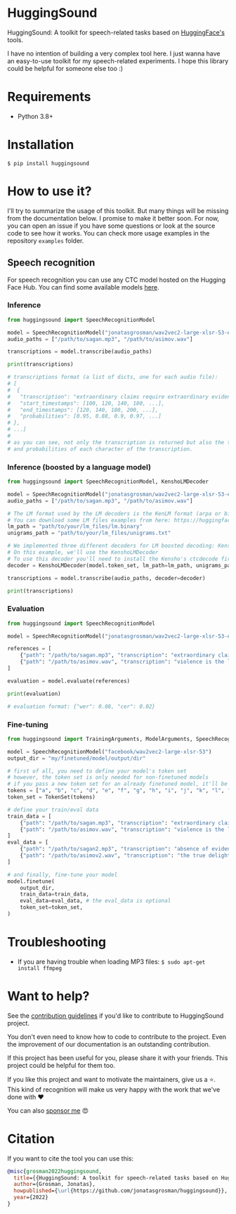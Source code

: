 # HuggingSound

HuggingSound: A toolkit for speech-related tasks based on [HuggingFace's](https://huggingface.co/) tools.

I have no intention of building a very complex tool here. 
I just wanna have an easy-to-use toolkit for my speech-related experiments.
I hope this library could be helpful for someone else too :)

# Requirements

- Python 3.8+

# Installation

```console
$ pip install huggingsound
```

# How to use it?

I'll try to summarize the usage of this toolkit. 
But many things will be missing from the documentation below. I promise to make it better soon.
For now, you can open an issue if you have some questions or look at the source code to see how it works.
You can check more usage examples in the repository `examples` folder.

## Speech recognition

For speech recognition you can use any CTC model hosted on the Hugging Face Hub. You can find some available models [here](https://huggingface.co/models?pipeline_tag=automatic-speech-recognition).

### Inference

```python
from huggingsound import SpeechRecognitionModel

model = SpeechRecognitionModel("jonatasgrosman/wav2vec2-large-xlsr-53-english")
audio_paths = ["/path/to/sagan.mp3", "/path/to/asimov.wav"]

transcriptions = model.transcribe(audio_paths)

print(transcriptions)

# transcriptions format (a list of dicts, one for each audio file):
# [
#  {
#   "transcription": "extraordinary claims require extraordinary evidence", 
#   "start_timestamps": [100, 120, 140, 180, ...],
#   "end_timestamps": [120, 140, 180, 200, ...],
#   "probabilities": [0.95, 0.88, 0.9, 0.97, ...]
# },
# ...]
#
# as you can see, not only the transcription is returned but also the timestamps (in milliseconds) 
# and probabilities of each character of the transcription.

```

### Inference (boosted by a language model)

```python
from huggingsound import SpeechRecognitionModel, KenshoLMDecoder

model = SpeechRecognitionModel("jonatasgrosman/wav2vec2-large-xlsr-53-english")
audio_paths = ["/path/to/sagan.mp3", "/path/to/asimov.wav"]

# The LM format used by the LM decoders is the KenLM format (arpa or binary file).
# You can download some LM files examples from here: https://huggingface.co/jonatasgrosman/wav2vec2-large-xlsr-53-english/tree/main/language_model
lm_path = "path/to/your/lm_files/lm.binary"
unigrams_path = "path/to/your/lm_files/unigrams.txt"

# We implemented three different decoders for LM boosted decoding: KenshoLMDecoder, ParlanceLMDecoder, and FlashlightLMDecoder
# On this example, we'll use the KenshoLMDecoder
# To use this decoder you'll need to install the Kensho's ctcdecode first (https://github.com/kensho-technologies/pyctcdecode)
decoder = KenshoLMDecoder(model.token_set, lm_path=lm_path, unigrams_path=unigrams_path)

transcriptions = model.transcribe(audio_paths, decoder=decoder)

print(transcriptions)

```

### Evaluation
```python
from huggingsound import SpeechRecognitionModel

model = SpeechRecognitionModel("jonatasgrosman/wav2vec2-large-xlsr-53-english")

references = [
    {"path": "/path/to/sagan.mp3", "transcription": "extraordinary claims require extraordinary evidence"},
    {"path": "/path/to/asimov.wav", "transcription": "violence is the last refuge of the incompetent"},
]

evaluation = model.evaluate(references)

print(evaluation)

# evaluation format: {"wer": 0.08, "cer": 0.02}
```

### Fine-tuning
```python
from huggingsound import TrainingArguments, ModelArguments, SpeechRecognitionModel, TokenSet

model = SpeechRecognitionModel("facebook/wav2vec2-large-xlsr-53")
output_dir = "my/finetuned/model/output/dir"

# first of all, you need to define your model's token set
# however, the token set is only needed for non-finetuned models
# if you pass a new token set for an already finetuned model, it'll be ignored during training
tokens = ["a", "b", "c", "d", "e", "f", "g", "h", "i", "j", "k", "l", "m", "n", "o", "p", "q", "r", "s", "t", "u", "v", "w", "x", "y", "z", "'"]
token_set = TokenSet(tokens)

# define your train/eval data
train_data = [
    {"path": "/path/to/sagan.mp3", "transcription": "extraordinary claims require extraordinary evidence"},
    {"path": "/path/to/asimov.wav", "transcription": "violence is the last refuge of the incompetent"},
]
eval_data = [
    {"path": "/path/to/sagan2.mp3", "transcription": "absence of evidence is not evidence of absence"},
    {"path": "/path/to/asimov2.wav", "transcription": "the true delight is in the finding out rather than in the knowing"},
]

# and finally, fine-tune your model
model.finetune(
    output_dir, 
    train_data=train_data, 
    eval_data=eval_data, # the eval_data is optional
    token_set=token_set,
)

```

# Troubleshooting

- If you are having trouble when loading MP3 files: `$ sudo apt-get install ffmpeg`

# Want to help?

See the [contribution guidelines](https://github.com/jonatasgrosman/huggingsound/blob/master/CONTRIBUTING.md)
if you'd like to contribute to HuggingSound project.

You don't even need to know how to code to contribute to the project. Even the improvement of our documentation is an outstanding contribution.

If this project has been useful for you, please share it with your friends. This project could be helpful for them too.

If you like this project and want to motivate the maintainers, give us a :star:. This kind of recognition will make us very happy with the work that we've done with :heart:

You can also [sponsor me](https://github.com/sponsors/jonatasgrosman) :heart_eyes:

# Citation
If you want to cite the tool you can use this:

```bibtex
@misc{grosman2022huggingsound,
  title={{HuggingSound: A toolkit for speech-related tasks based on Hugging Face's tools}},
  author={Grosman, Jonatas},
  howpublished={\url{https://github.com/jonatasgrosman/huggingsound}},
  year={2022}
}
```
